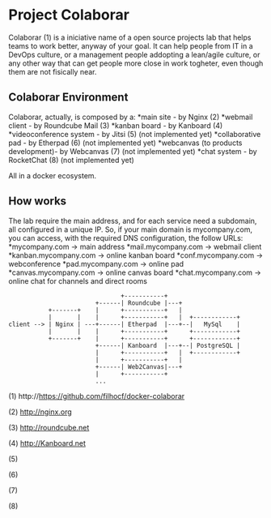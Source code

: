 # Project Colaborar

Colaborar (1) is a iniciative name of a open source projects lab that helps teams to work better, anyway of your goal. It can help people from IT in a DevOps culture, or a management people addopting a lean/agile culture, or any other way that can get people more close in work togheter, even though them are not fisically near.

## Colaborar Environment

Colaborar, actually, is composed by a:
*main site - by Nginx (2)
*webmail client - by Roundcube Mail (3)
*kanban board - by Kanboard (4)
*videoconference system - by Jitsi (5) (not implemented yet)
*collaborative pad - by Etherpad (6) (not implemented yet)
*webcanvas (to products development)- by Webcanvas (7)  (not implemented yet)
*chat system - by RocketChat (8) (not implemented yet)

All in a docker ecosystem.

## How works

The lab require the main address, and for each service need a subdomain, all configured in a unique IP. So, if your main domain is mycompany.com, you can access, with the required DNS configuration, the follow URLs:
*mycompany.com -> main address
*mail.mycompany.com -> webmail client
*kanban.mycompany.com -> online kanban board
*conf.mycompany.com -> webconference
*pad.mycompany.com -> online pad
*canvas.mycompany.com -> online canvas board
*chat.mycompany.com -> online chat for channels and direct rooms

```
                               +-----------+
                        +------| Roundcube |---+
           +-------+    |      +-----------+   |
           |       |    |      +-----------+   |  +------------+
client --> | Nginx | ---+------| Etherpad  |---+--|   MySql    |
           |       |    |      +-----------+      +------------+
           +-------+    |      +-----------+      +------------+
                        +------| Kanboard  |---+--| PostgreSQL |
                        |      +-----------+   |  +------------+
                        |      +-----------+   |
                        +------| Web2Canvas|---+
                        |      +-----------+
                        ...

```

(1) http://https://github.com/filhocf/docker-colaborar

(2) http://nginx.org

(3) http://roundcube.net

(4) http://Kanboard.net

(5)

(6)

(7)

(8)
